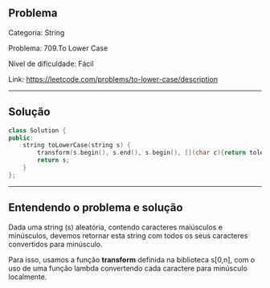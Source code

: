 ## Problema
Categoria: String

Problema: 709.To Lower Case

Nível de dificuldade: Fácil

Link: https://leetcode.com/problems/to-lower-case/description

---

## Solução
```cpp
class Solution {
public:
    string toLowerCase(string s) {
        transform(s.begin(), s.end(), s.begin(), [](char c){return tolower(c);});
        return s;
    }
};
```

---

## Entendendo o problema e solução

Dada uma string (s) aleatória, contendo caracteres maiúsculos e minúsculos, devemos retornar esta string com todos os seus caracteres convertidos para minúsculo.

Para isso, usamos a função **transform** definida na biblioteca **<algorithm>** s[0,n], com o uso de uma função lambda convertendo cada caractere para minúsculo localmente.


